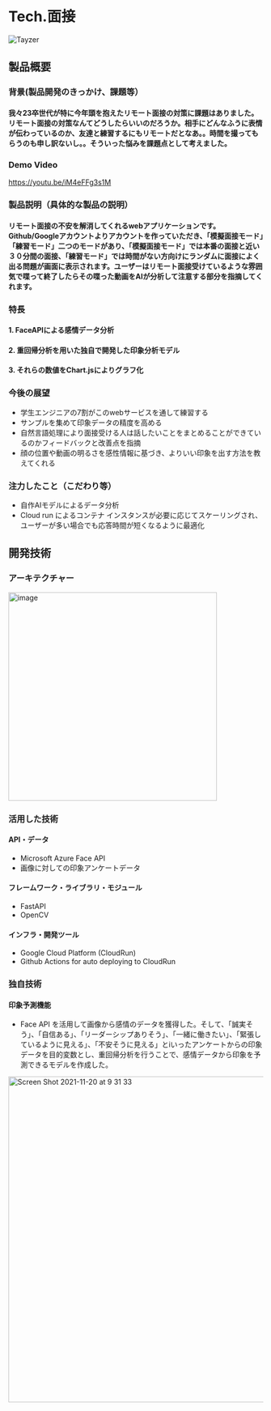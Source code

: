 # Tech.面接


![Tayzer](https://user-images.githubusercontent.com/63713624/139520215-b30afad8-357e-498e-afb4-424b8eb3651e.png)

## 製品概要
### 背景(製品開発のきっかけ、課題等）
#### 我々23卒世代が特に今年頭を抱えたリモート面接の対策に課題はありました。リモート面接の対策なんてどうしたらいいのだろうか。相手にどんなふうに表情が伝わっているのか、友達と練習するにもリモートだとなあ。。時間を撮ってもらうのも申し訳ないし。。そういった悩みを課題点として考えました。

### Demo Video
https://youtu.be/iM4eFFg3s1M

### 製品説明（具体的な製品の説明）
#### リモート面接の不安を解消してくれるwebアプリケーションです。Github/Googleアカウントよりアカウントを作っていただき、「模擬面接モード」「練習モード」二つのモードがあり、「模擬面接モード」では本番の面接と近い３０分間の面接、「練習モード」では時間がない方向けにランダムに面接によく出る問題が画面に表示されます。ユーザーはリモート面接受けているような雰囲気で喋って終了したらその喋った動画をAIが分析して注意する部分を指摘してくれます。


### 特長

#### 1. FaceAPIによる感情データ分析
#### 2. 重回帰分析を用いた独自で開発した印象分析モデル
#### 3. それらの数値をChart.jsによりグラフ化

### 今後の展望
* 学生エンジニアの7割がこのwebサービスを通して練習する
* サンプルを集めて印象データの精度を高める
* 自然言語処理により面接受ける人は話したいことをまとめることができているのかフィードバックと改善点を指摘
* 顔の位置や動画の明るさを感性情報に基づき、よりいい印象を出す方法を教えてくれる

### 注力したこと（こだわり等）
* 自作AIモデルによるデータ分析
* Cloud run によるコンテナ インスタンスが必要に応じてスケーリングされ、ユーザーが多い場合でも応答時間が短くなるように最適化


## 開発技術

### アーキテクチャー
<img width="412" alt="image" src="https://user-images.githubusercontent.com/80163799/142715585-7b319e2f-1616-4e1f-916d-e7c2c4b21c56.png">

### 活用した技術
#### API・データ
* Microsoft Azure Face API
* 画像に対しての印象アンケートデータ

#### フレームワーク・ライブラリ・モジュール
* FastAPI
* OpenCV

#### インフラ・開発ツール
* Google Cloud Platform (CloudRun)
* Github Actions for auto deploying to CloudRun


### 独自技術
#### 印象予測機能
* Face API を活用して画像から感情のデータを獲得した。そして、「誠実そう」、「自信ある」、「リーダーシップありそう」、「一緒に働きたい」、「緊張しているように見える」、「不安そうに見える」とiいったアンケートからの印象データを目的変数とし、重回帰分析を行うことで、感情データから印象を予測できるモデルを作成した。

<img width="644" alt="Screen Shot 2021-11-20 at 9 31 33" src="https://user-images.githubusercontent.com/78252529/142713352-203ec54b-1e4f-47f5-941d-c516c473e41c.png">
